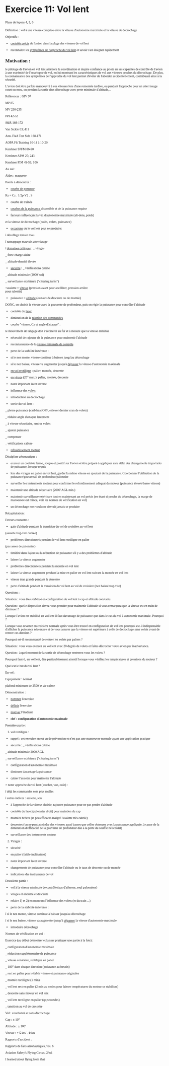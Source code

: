 <h1>Exercice 11: Vol lent</h1>

<FONT SIZE=1 FACE="Geneva">Plans
de le&ccedil;ons   4,   5,   6



D&eacute;finition :
 vol &agrave; une vitesse comprise entre la vitesse d'autonomie
   maximale et la vitesse de d&eacute;crochage



Objectifs :

+ <U>contr&ocirc;le pr&eacute;cis</U> de l'avion
dans la plage des vitesses de vol lent

+ reconna&icirc;tre les <U>sympt&ocirc;mes
de l'approche du vol lent</U> et savoir s'en &eacute;loigner rapidement




## Motivation :
 le pilotage de l'avion en vol lent am&eacute;liore la coordination
et inspire confiance au pilote en ses capacit&eacute;s de contr&ocirc;le
de l'avion &agrave; une extr&eacute;mit&eacute; de l'enveloppe
de vol, en lui montrant les caract&eacute;ristiques de vol aux
vitesses proches du d&eacute;crochage.   De plus, la connaissance
des sympt&ocirc;mes de l'approche du vol lent permet d'&eacute;viter
de l'aborder accidentellement, contribuant ainsi &agrave; la s&eacute;curit&eacute;.

L'avion doit &ecirc;tre parfois manoeuvr&eacute;
&agrave; ces vitesses lors d'une remont&eacute;e tardive, ou pendant
l'approche pour un atterrissage court ou mou, ou pendant la sortie
d'un d&eacute;crochage avec perte minimale d'altitude,...



R&eacute;f&eacute;rences :
GIV 97

MP 85

MV 230-235

PPI 42-52

S&amp;R 168-172

Van Sickle 63; 411

Ann. FAA Test Stds  168-171

AOPA Flt Training  10-14 &agrave; 10-20

Kershner SPFM  86-90

Kershner APM  25; 243

Kershner FIM  49-53; 106



Au sol :

Aides : maquette


Points &agrave; d&eacute;montrer :

+ <U>courbe de portance</U>

R<FONT SIZE=1 FACE="Geneva">z
 =  C<FONT SIZE=1 FACE="Geneva">z
. 1/2<I>p </I>V<FONT SIZE=1 FACE="Geneva">2
. S

+ courbe de tra&icirc;n&eacute;e

+ <U>courbes de la puissance </U>disponible
et de la puissance requise

+ facteurs influen&ccedil;ant la vit. d'autonomie
maximale (alt-dens, poids)

et la vitesse de d&eacute;crochage (poids,
volets, puissance)

+ <U>occasions</U> o&ugrave; le vol lent peut
se produire:

&iuml; d&eacute;collage terrain mou

&iuml; rattrappage mauvais atterrissage

&iuml; <U>domaines critiques</U> : _ virages

_ forte charge alaire

_ altitude-densit&eacute; &eacute;lev&eacute;e

+ <U>s&eacute;curit&eacute;</U> : _ v&eacute;rifications
cabine

_ altitude minimale  (2000' sol)

_ surveillance ext&eacute;rieure  (&quot;clearing
turns&quot;)

+assiette = <U>vitesse</U>  (pression avant
pour acc&eacute;l&eacute;rer, pression arri&egrave;re        
  pour ralentir)

+ puissance = <U>altitude</U>  (ou taux
de descente ou de mont&eacute;e)

DONC,  on choisit la vitesse avec la gouverne
de profondeur, puis    on r&egrave;gle la puissance pour contr&ocirc;ler
l'altitude

+ contr&ocirc;le du <U>lacet</U>

+ diminution de la <U>r&eacute;action des
commandes</U>

+ courbe &quot;vitesse, C<FONT SIZE=1 FACE="Geneva">z
et angle d'attaque&quot; :

le mouvement de tangage doit s'acc&eacute;l&eacute;rer
au fur et &agrave; mesure que   la vitesse diminue

+ n&eacute;cessit&eacute; de rajouter de la
puissance pour maintenir l'altitude

+ reconnaissance de la <U>vitesse minimale
de contr&ocirc;le</U>

+ perte de la stabilit&eacute; inh&eacute;rente
:

- si le nez monte, vitesse continue &agrave;
baisser jusqu'au d&eacute;crochage

- si le nez baisse, vitesse va augmenter
jusqu'&agrave; <U>d&eacute;passer</U> la    vitesse d'autonomie
maximale

+ <U>en vol rectiligne</U> : palier, mont&eacute;e,
descente

+ <U>en virage</U> (20&#176; max.): palier,
mont&eacute;e, descente 

+ noter important lacet inverse

+ influence des <U>volets</U>

+ introduction au d&eacute;crochage

+ sortie du vol lent :

_ pleine puissance  (carb heat OFF, enlever
dernier cran de volets)

_ r&eacute;duire angle d'attaque lentement

_ &agrave; vitesse s&eacute;curitaire, rentrer
volets

_ ajuster puissance

_ compenser

_ v&eacute;rifications cabine

+ <U>refroidissement moteur

</U>

Discipline a&eacute;ronautique :

+ exercer un contr&ocirc;le ferme, souple
et positif sur l'avion et &ecirc;tre  pr&eacute;par&eacute; &agrave;
appliquer sans d&eacute;lai des changements importants de  puissance,
lorsque requis

+ lors des virages en palier en vol lent,
garder la m&ecirc;me vitesse en  ajoutant de la puissance. Coordonner
l'utilisation de la  puissance/gouvernail de profondeur/palonnier

+ surveiller les instruments moteur pour
confirmer le refroidissement  ad&eacute;quat du moteur (puissance
&eacute;lev&eacute;e/basse vitesse)

+ maintenir une altitude s&eacute;curitaire
 (2000' AGL min.)

+ maintenir surveillance ext&eacute;rieure
tout en maintenant un vol pr&eacute;cis (en  &eacute;tant si proche
du d&eacute;crochage, la marge de manoeuvre est mince, voir  les
normes de v&eacute;rification en vol)

+ un d&eacute;crochage non-voulu ne devrait
jamais se produire



R&eacute;capitulation :

Erreurs courantes :

+ gain d'altitude pendant la transition du
vol de croisi&egrave;re au vol lent

(assiette trop vite cabr&eacute;e)

+ probl&egrave;mes directionnels pendant
le vol lent rectiligne en palier

(pas assez de palonnier)

+ timidit&eacute; dans l'ajout ou la r&eacute;duction
de puissance s'il y a des    probl&egrave;mes d'altitude

+ laisser la vitesse augmenter

+ probl&egrave;mes directionnels pendant
la mont&eacute;e en vol lent

+ laisser la vitesse augmenter pendant la
mise en palier en vol lent   suivant la mont&eacute;e en vol lent

+ vitesse trop grande pendant la descente

+ perte d'altitude pendant la transition
du vol lent au vol de croisi&egrave;re   (nez baiss&eacute; trop
vite)



Questions :


Situation :  vous &ecirc;tes  stabilis&eacute;
en configuration de vol lent &agrave; cap et altitude constants.

Question :  quelle disposition devez-vous
prendre pour maintenir l'altitude si vous remarquez que la vitesse
est en train de diminuer ?


Lorsque l'avion est stabilis&eacute; en vol
lent il faut davantage de puissance que dans le cas du vol &agrave;
autonomie maximale.  Pourquoi ?


Lorsque vous revenez en croisi&egrave;re normale
apr&egrave;s vous &ecirc;tre trouv&eacute; en configuration de
vol lent pourquoi est-il indispensable d'afficher la puissance
n&eacute;cessaire et de vous assurer que la vitesse est sup&eacute;rieure
&agrave; celle de d&eacute;crochage sans volets avant de rentrer
ces derniers ?


Pourquoi est-il recommand&eacute; de rentrer
les volets par paliers ?


Situation :  vous vous exercez au vol lent
avec 20 degr&eacute;s de volets et faites d&eacute;crocher votre
avion par inadvertance.

Question :  &agrave; quel moment de la sortie
de d&eacute;crochage rentrerez-vous les volets ?


Pourquoi faut-il, en vol lent, &ecirc;tre
particuli&egrave;rement attentif lorsque vous v&eacute;rifiez
les temp&eacute;ratures et pressions du moteur ?


Quel est le but du vol lent ?



En vol :

Equipement : normal

plafond minimum de 2500' et air calme


D&eacute;monstration :

+ <U>nommer</U> l'exercice

+ <U>d&eacute;finir</U> l'exercice

+ <U>motiver</U> l'&eacute;tudiant


+ <B>clef :  configuration d'autonomie maximale</B>

Premi&egrave;re partie :

1) vol rectiligne :

+ rappel :   cet exercice en est un de pr&eacute;vention
et n'est pas une     manoeuvre normale ayant une application pratique

+ s&eacute;curit&eacute; : _ v&eacute;rifications
cabine

_ altitude minimale  2000'AGL

_ surveillance ext&eacute;rieure  (&quot;clearing
turns&quot;)

+ configuration d'autonomie maximale

+ diminuer davantage la puissance

+ cabrer l'assiette pour maintenir l'altitude

&#215; noter approche du vol lent (toucher,
vue, ou&iuml;e) :

&iuml; d&eacute;j&agrave; les commandes
sont plus molles

&iuml; autres indices :  assiette, son

+ &agrave; l'approche de la vitesse choisie,
rajouter puissance pour ne pas    perdre d'altitude

+ contr&ocirc;le du lacet (palonnier droit)
pour maintien du cap

+ mont&eacute;es br&egrave;ves  (et peu efficaces
malgr&eacute; l'assiette tr&egrave;s cabr&eacute;e)

+ descentes  (on ne peut atteindre des vitesses
aussi basses que celles   obtenues avec la puissance appliqu&eacute;e,
&agrave; cause de la diminution   d'efficacit&eacute; de la gouverne
de profondeur d&ucirc;e &agrave; la perte du souffle   h&eacute;lico&iuml;dal)

+ surveillance des instruments moteur

2) Virages :

+ s&eacute;curit&eacute;

+ en palier  (faible inclinaison)

+ noter important lacet inverse

+ changements de puissance pour contr&ocirc;ler
l'altitude ou le taux de    descente ou de mont&eacute;e

+ indications des instruments de vol


Deuxi&egrave;me partie :

+ vol &agrave; la vitesse minimale de contr&ocirc;le
(pas d'ailerons, seul palonniers)

+ virages en mont&eacute;e et descente

+ refaire 1) et 2) en montrant l'influence
des volets   (et du train ...)

+ perte de la stabilit&eacute; inh&eacute;rente
:

&iuml; si le nez monte, vitesse continue
&agrave; baisser jusqu'au d&eacute;crochage

&iuml; si le nez baisse, vitesse va augmenter
jusqu'&agrave; <U>d&eacute;passer</U> la    vitesse d'autonomie
maximale

+ introduire d&eacute;crochage



Normes de v&eacute;rification en vol
:

Exercice  (au d&eacute;but d&eacute;montrer
et laisser pratiquer une partie &agrave; la fois) :

_ configuration d'autonomie maximale

_ r&eacute;duction suppl&eacute;mentaire
de puissance

_ vitesse constante, rectiligne en palier

_ 180&#176; dans chaque direction  (puissance
au besoin)

_ rect en palier pour r&eacute;tablir vitesse
et puissance originales

_ mont&eacute;e rectiligne (1 min)

_ vol lent rect en palier  (2 min au moins
pour laisser temp&eacute;ratures du      moteur se stabiliser)

_ descente sans moteur en vol lent

_ vol lent rectiligne en palier  (qq secondes)

_ tansition au vol de croisi&egrave;re


Vol  : coordonn&eacute;   et sans d&eacute;crochage

Cap  :  &#177; 10&#176;

Altitude :  &#177; 100'

Vitesse :  <B>+ 5</B> kts/ <B>- 0</B> kts




Rapports d'accident :

Rapports de faits a&eacute;ronautiques, vol.
6


Aviation Safety's Flying Circus, 2/ed.


I learned about flying from that
